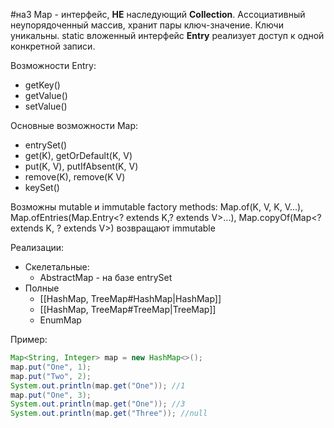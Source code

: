 #на3 
Map - интерфейс, **HE** наследующий **Collection**. Ассоциативный неупорядоченный массив, хранит пары ключ-значение. Ключи уникальны.
static вложенный интерфейс **Entry** реализует доступ к одной конкретной записи.

Возможности Entry:
* getKey()
* getValue()
* setValue()

Основные возможности Map:
* entrySet()
* get(K), getOrDefault(K, V)
* put(K, V), putIfAbsent(K, V)
* remove(K), remove(K V)
* keySet()

Возможны mutable и immutable
 factory methods: Map.of(K, V, K, V...), Map.ofEntries(Map.Entry\<? extends K,? extends V>...), Map.copyOf(Map\<? extends K, ? extends V>) возвращают immutable

Реализации:
* Скелетальные:
	* AbstractMap - на базе entrySet
* Полные 
	* [[HashMap, TreeMap#HashMap|HashMap]]
	* [[HashMap, TreeMap#TreeMap|TreeMap]]
	* EnumMap

Пример:
```java
Map<String, Integer> map = new HashMap<>();
map.put("One", 1);
map.put("Two", 2);
System.out.println(map.get("One")); //1
map.put("One", 3);
System.out.println(map.get("One")); //3
System.out.println(map.get("Three")); //null
```